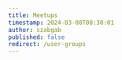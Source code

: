 ```yaml
---
title: Meetups
timestamp: 2024-03-08T08:30:01
author: szabgab
published: false
redirect: /user-groups
---
```


